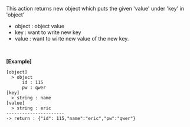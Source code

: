 This action returns new object which puts the given 'value' under 'key' in 'object'
<br/>

- object : object value
- key : want to write new key
- value : want to wirte new value of the new key.

<br/>

**[Example]**
```
[object]
  > object
      id : 115
      pw : qwer
[key]
  > string : name
[value]
  > string : eric
----------------------
-> return : {"id": 115,"name":"eric","pw":"qwer"}
```

